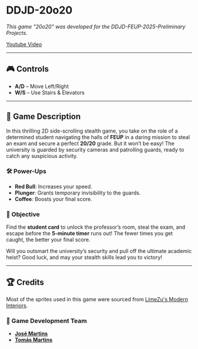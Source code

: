 # **DDJD-20o20**

*This game "20o20" was developed for the DDJD-FEUP-2025-Preliminary Projects.*

[Youtube Video](https://youtu.be/lGGK_3mfaPQ)

---

## 🎮 Controls

- **A/D** – Move Left/Right  
- **W/S** – Use Stairs & Elevators

---

## 📜 Game Description

In this thrilling 2D side-scrolling stealth game, you take on the role of a determined student navigating the halls of **FEUP** in a daring mission to steal an exam and secure a perfect **20/20** grade. But it won’t be easy! The university is guarded by security cameras and patrolling guards, ready to catch any suspicious activity.

### 🛠️ Power-Ups

- **Red Bull**: Increases your speed.  
- **Plunger**: Grants temporary invisibility to the guards.  
- **Coffee**: Boosts your final score.

### 🎯 Objective

Find the **student card** to unlock the professor’s room, steal the exam, and escape before the **5-minute timer** runs out! The fewer times you get caught, the better your final score.

Will you outsmart the university’s security and pull off the ultimate academic heist? Good luck, and may your stealth skills lead you to victory!

---

## 🏆 Credits

Most of the sprites used in this game were sourced from [LimeZu's Modern Interiors](https://limezu.itch.io/moderninteriors).

### 👾 Game Development Team

- [**José Martins**](https://github.com/ZeAntonioM)
- [**Tomás Martins**](https://github.com/TomasM30?tab=following)
